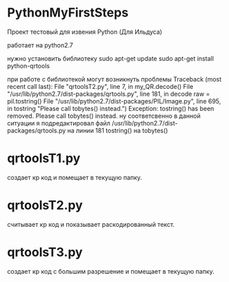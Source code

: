 # PythonMyFirstSteps

Проект тестовый для извения Python (Для Ильдуса)

работает на python2.7

нужно установить библиотеку
sudo apt-get update
sudo apt-get install python-qrtools

при работе с библиотекой могут возникнуть проблемы
    Traceback (most recent call last):
      File "qrtoolsT2.py", line 7, in <module>
        my_QR.decode()
      File "/usr/lib/python2.7/dist-packages/qrtools.py", line 181, in decode
        raw = pil.tostring()
      File "/usr/lib/python2.7/dist-packages/PIL/Image.py", line 695, in tostring
        "Please call tobytes() instead.")
    Exception: tostring() has been removed. Please call tobytes() instead.
ну соответсвенно в данной ситуации я подредактировал файл /usr/lib/python2.7/dist-packages/qrtools.py на линии 181 tostring() на tobytes()

# qrtoolsT1.py
создает кр код и помещает в текущую папку.
# qrtoolsT2.py
считывает кр код и показывает раскодированный текст.
# qrtoolsT3.py
создает кр код с большим разрешение и помещает в текущую папку.
